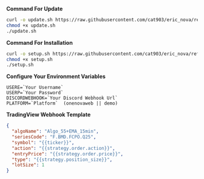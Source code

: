 **Command For Update**
```bash
curl -o update.sh https://raw.githubusercontent.com/cat903/eric_nova/refs/heads/main/update.sh
chmod +x update.sh
./update.sh

```
**Command For Installation**
```bash
curl -o setup.sh https://raw.githubusercontent.com/cat903/eric_nova/refs/heads/main/setup.sh
chmod +x setup.sh
./setup.sh
```
**Configure Your Environment Variables**
```
USERE=`Your Username`
USERP=`Your Password`
DISCORDWEBHOOK=`Your Discord Webhook Url`
PLATFORM=`Platform`  (onenovaweb || demo)
```
**TradingView Webhook Template**
```JSON
{
  "algoName": "Algo_55+EMA_15min",
  "seriesCode": "F.BMD.FCPO.Q25",
  "symbol": "{{ticker}}",
  "action": "{{strategy.order.action}}",
  "entryPrice": "{{strategy.order.price}}",
  "type": "{{strategy.position_size}}",
  "lotSize": 1
}
```